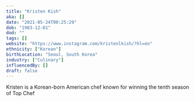 ```yaml
---
title: "Kristen Kish"
aka: []
date: "2021-05-24T00:25:29"
dob: "1983-12-01"
dod: ""
tags: []
website: "https://www.instagram.com/kristenlkish/?hl=en"
ethnicity: ["Korean"]
birthLocation: "Seoul, South Korea"
industry: ["Culinary"]
influencedBy: []
draft: false
---
```


Kristen is a Korean-born American chef known for winning the tenth season of Top Chef

